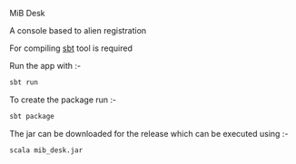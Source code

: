 MiB Desk

A console based to alien registration

For compiling [sbt](http://www.scala-sbt.org/) tool is required

Run the app with :-

```bash 
sbt run
```

To create the package run :-

```bash
sbt package
```

The jar can be downloaded for the release which can be executed using :-

```bash
scala mib_desk.jar
```
